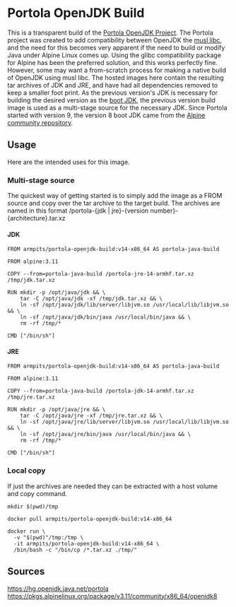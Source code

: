 # Portola OpenJDK Build

This is a transparent build of the [Portola OpenJDK Project](https://openjdk.java.net/projects/portola/). The Portola project was created to add compatibility between OpenJDK the [musl libc](https://www.musl-libc.org/), and the need for this becomes very apparent if the need to build or modify Java under Alpine Linux comes up. Using the glibc compatibility package for Alpine has been the preferred solution, and this works perfectly fine. However, some may want a from-scratch process for making a native build of OpenJDK using musl libc. The hosted images here contain the resulting tar archives of JDK and JRE, and have had all dependencies removed to keep a smaller foot print. As the previous version's JDK is necessary for building the desired version as the [boot JDK](https://hg.openjdk.java.net/jdk-updates/jdk9u/raw-file/tip/common/doc/building.html#boot-jdk-requirements), the previous version build image is used as a multi-stage source for the necessary JDK. Since Portola started with version 9, the version 8 boot JDK came from the [Alpine community repository](https://pkgs.alpinelinux.org/package/v3.11/community/x86_64/openjdk8).

## Usage

Here are the intended uses for this image.

### Multi-stage source

The quickest way of getting started is to simply add the image as a FROM source and copy over the tar archive to the target build. The archives are named in this format /portola-{jdk | jre}-{version number}-{architecture}.tar.xz

#### JDK

```
FROM armpits/portola-openjdk-build:v14-x86_64 AS portola-java-build
  
FROM alpine:3.11

COPY --from=portola-java-build /portola-jre-14-armhf.tar.xz /tmp/jdk.tar.xz

RUN mkdir -p /opt/java/jdk && \
    tar -C /opt/java/jdk -xf /tmp/jdk.tar.xz && \
    ln -sf /opt/java/jdk/lib/server/libjvm.so /usr/local/lib/libjvm.so && \
    ln -sf /opt/java/jdk/bin/java /usr/local/bin/java && \
    rm -rf /tmp/*

CMD ["/bin/sh"]
```

#### JRE

```
FROM armpits/portola-openjdk-build:v14-x86_64 AS portola-java-build
  
FROM alpine:3.11

COPY --from=portola-java-build /portola-jdk-14-armhf.tar.xz /tmp/jre.tar.xz

RUN mkdir -p /opt/java/jre && \
    tar -C /opt/java/jre -xf /tmp/jre.tar.xz && \
    ln -sf /opt/java/jre/lib/server/libjvm.so /usr/local/lib/libjvm.so && \
    ln -sf /opt/java/jre/bin/java /usr/local/bin/java && \
    rm -rf /tmp/*

CMD ["/bin/sh"]
```

### Local copy

If just the archives are needed they can be extracted with a host volume and copy command.

```
mkdir $(pwd)/tmp

docker pull armpits/portola-openjdk-build:v14-x86_64

docker run \
  -v "$(pwd)"/tmp:/tmp \
  -it armpits/portola-openjdk-build:v14-x86_64 \
  /bin/bash -c "/bin/cp /*.tar.xz ./tmp/"
```

## Sources

https://hg.openjdk.java.net/portola
https://pkgs.alpinelinux.org/package/v3.11/community/x86_64/openjdk8

